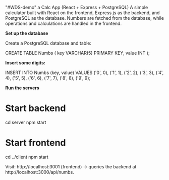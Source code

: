 "#WDS-demo" 
a Calc App (React + Express + PostgreSQL)
A simple calculator built with React on the frontend, Express.js as the backend, and PostgreSQL as the database.
Numbers are fetched from the database, while operations and calculations are handled in the frontend. 


**Set up the database**

Create a PostgreSQL database and table:

CREATE TABLE Numbs (
  key VARCHAR(5) PRIMARY KEY,
  value INT
);


**Insert some digits:**

INSERT INTO Numbs (key, value) VALUES
('0', 0), ('1', 1), ('2', 2), ('3', 3), ('4', 4),
('5', 5), ('6', 6), ('7', 7), ('8', 8), ('9', 9);

**Run the servers**
# Start backend
cd server
npm start

# Start frontend
cd ../client
npm start


Visit: http://localhost:3001 (frontend) → queries the backend at http://localhost:3000/api/numbs.
